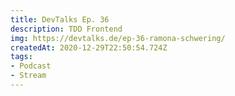 ```yaml
---
title: DevTalks Ep. 36
description: TDD Frontend
img: https://devtalks.de/ep-36-ramona-schwering/
createdAt: 2020-12-29T22:50:54.724Z
tags:
- Podcast
- Stream
---
```

